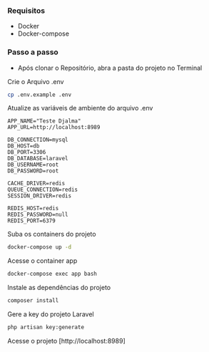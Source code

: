 ### Requisitos

- Docker
- Docker-compose

### Passo a passo

- Após clonar o Repositório, abra a pasta do projeto no Terminal

Crie o Arquivo .env
```sh
cp .env.example .env
```

Atualize as variáveis de ambiente do arquivo .env
```dosini
APP_NAME="Teste Djalma"
APP_URL=http://localhost:8989

DB_CONNECTION=mysql
DB_HOST=db
DB_PORT=3306
DB_DATABASE=laravel
DB_USERNAME=root
DB_PASSWORD=root

CACHE_DRIVER=redis
QUEUE_CONNECTION=redis
SESSION_DRIVER=redis

REDIS_HOST=redis
REDIS_PASSWORD=null
REDIS_PORT=6379
```

Suba os containers do projeto
```sh
docker-compose up -d
```

Acesse o container app
```sh
docker-compose exec app bash
```

Instale as dependências do projeto
```sh
composer install
```

Gere a key do projeto Laravel
```sh
php artisan key:generate
```

Acesse o projeto
[http://localhost:8989]
